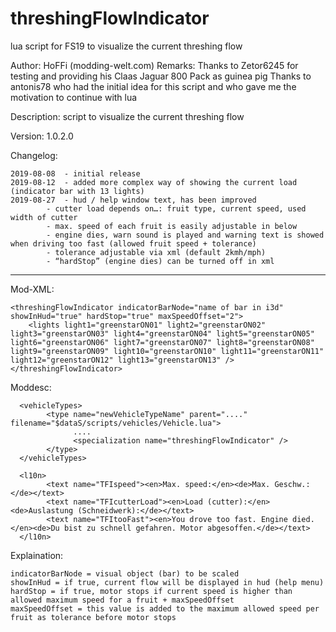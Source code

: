 # threshingFlowIndicator
lua script for FS19 to visualize the current threshing flow

Author: 		HoFFi (modding-welt.com)
Remarks:		Thanks to Zetor6245 for testing and providing his Claas Jaguar 800 Pack as guinea pig
			Thanks to antonis78 who had the initial idea for this script and who gave me the motivation to continue with lua


Description: 	script to visualize the current threshing flow

Version: 		  1.0.2.0

Changelog: 

	2019-08-08 	- initial release
	2019-08-12 	- added more complex way of showing the current load (indicator bar with 13 lights)
	2019-08-27 	- hud / help window text, has been improved
			- cutter load depends on…: fruit type, current speed, used width of cutter
			- max. speed of each fruit is easily adjustable in below
			- engine dies, warn sound is played and warning text is showed when driving too fast (allowed fruit speed + tolerance)
			- tolerance adjustable via xml (default 2kmh/mph)
			- “hardStop” (engine dies) can be turned off in xml


--------------------------------------------------------------------------------------------------
Mod-XML:

	<threshingFlowIndicator indicatorBarNode="name of bar in i3d" showInHud="true" hardStop="true" maxSpeedOffset="2">
		<lights light1="greenstarON01" light2="greenstarON02" light3="greenstarON03" light4="greenstarON04" light5="greenstarON05" light6="greenstarON06" light7="greenstarON07" light8="greenstarON08" light9="greenstarON09" light10="greenstarON10" light11="greenstarON11" light12="greenstarON12" light13="greenstarON13" />
	</threshingFlowIndicator>

Moddesc:
	  <specializations>
        <specialization name="threshingFlowIndicator" className="threshingFlowIndicator" filename="threshingFlowIndicator.lua"/>
    </specializations>
	
	  <vehicleTypes>
		    <type name="newVehicleTypeName" parent="...." filename="$dataS/scripts/vehicles/Vehicle.lua">
			      ....
			      <specialization name="threshingFlowIndicator" />
		    </type>
	  </vehicleTypes>
	
	  <l10n>
		    <text name="TFIspeed"><en>Max. speed:</en><de>Max. Geschw.:</de></text>
		    <text name="TFIcutterLoad"><en>Load (cutter):</en><de>Auslastung (Schneidwerk):</de></text>
		    <text name="TFItooFast"><en>You drove too fast. Engine died.</en><de>Du bist zu schnell gefahren. Motor abgesoffen.</de></text>
	  </l10n>
	
Explaination:

	indicatorBarNode = visual object (bar) to be scaled
	showInHud = if true, current flow will be displayed in hud (help menu)
	hardStop = if true, motor stops if current speed is higher than allowed maximum speed for a fruit + maxSpeedOffset
	maxSpeedOffset = this value is added to the maximum allowed speed per fruit as tolerance before motor stops 
